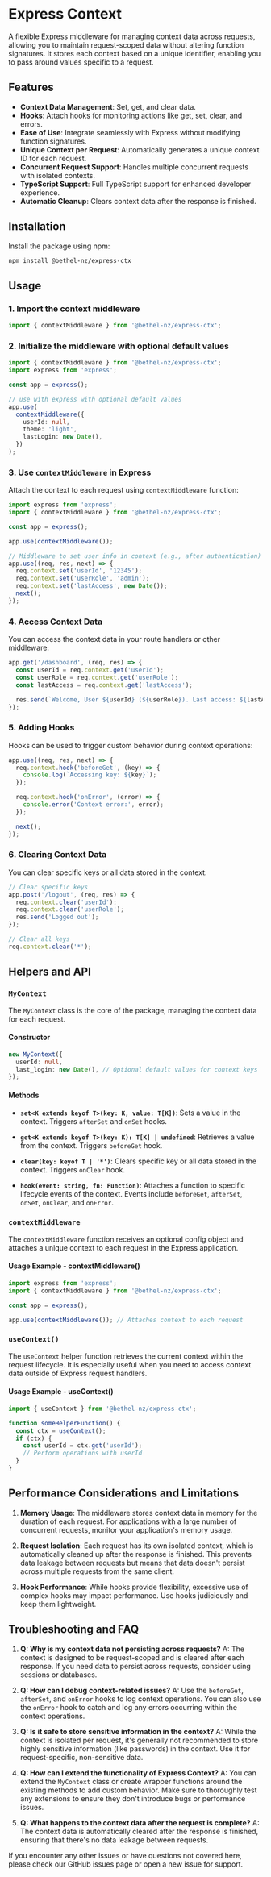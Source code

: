 # Express Context

A flexible Express middleware for managing context data across requests, allowing you to maintain request-scoped data without altering function signatures. It stores each context based on a unique identifier, enabling you to pass around values specific to a request.

## Features

- **Context Data Management**: Set, get, and clear data.
- **Hooks**: Attach hooks for monitoring actions like get, set, clear, and errors.
- **Ease of Use**: Integrate seamlessly with Express without modifying function signatures.
- **Unique Context per Request**: Automatically generates a unique context ID for each request.
- **Concurrent Request Support**: Handles multiple concurrent requests with isolated contexts.
- **TypeScript Support**: Full TypeScript support for enhanced developer experience.
- **Automatic Cleanup**: Clears context data after the response is finished.

## Installation

Install the package using npm:

```bash
npm install @bethel-nz/express-ctx
```

## Usage

### 1. Import the context middleware

```typescript
import { contextMiddleware } from '@bethel-nz/express-ctx';
```

### 2. Initialize the middleware with optional default values

```typescript
import { contextMiddleware } from '@bethel-nz/express-ctx';
import express from 'express';

const app = express();

// use with express with optional default values
app.use(
  contextMiddleware({
    userId: null,
    theme: 'light',
    lastLogin: new Date(),
  })
);
```

### 3. Use `contextMiddleware` in Express

Attach the context to each request using `contextMiddleware` function:

```typescript
import express from 'express';
import { contextMiddleware } from '@bethel-nz/express-ctx';

const app = express();

app.use(contextMiddleware());

// Middleware to set user info in context (e.g., after authentication)
app.use((req, res, next) => {
  req.context.set('userId', '12345');
  req.context.set('userRole', 'admin');
  req.context.set('lastAccess', new Date());
  next();
});
```

### 4. Access Context Data

You can access the context data in your route handlers or other middleware:

```typescript
app.get('/dashboard', (req, res) => {
  const userId = req.context.get('userId');
  const userRole = req.context.get('userRole');
  const lastAccess = req.context.get('lastAccess');

  res.send(`Welcome, User ${userId} (${userRole}). Last access: ${lastAccess}`);
});
```

### 5. Adding Hooks

Hooks can be used to trigger custom behavior during context operations:

```typescript
app.use((req, res, next) => {
  req.context.hook('beforeGet', (key) => {
    console.log(`Accessing key: ${key}`);
  });

  req.context.hook('onError', (error) => {
    console.error('Context error:', error);
  });

  next();
});
```

### 6. Clearing Context Data

You can clear specific keys or all data stored in the context:

```typescript
// Clear specific keys
app.post('/logout', (req, res) => {
  req.context.clear('userId');
  req.context.clear('userRole');
  res.send('Logged out');
});

// Clear all keys
req.context.clear('*');
```

## Helpers and API

### `MyContext`

The `MyContext` class is the core of the package, managing the context data for each request.

#### Constructor

```typescript
new MyContext({
  userId: null,
  last_login: new Date(), // Optional default values for context keys
});
```

#### Methods

- **`set<K extends keyof T>(key: K, value: T[K])`**:
  Sets a value in the context. Triggers `afterSet` and `onSet` hooks.

- **`get<K extends keyof T>(key: K): T[K] | undefined`**:
  Retrieves a value from the context. Triggers `beforeGet` hook.

- **`clear(key: keyof T | '*')`**:
  Clears specific key or all data stored in the context. Triggers `onClear` hook.

- **`hook(event: string, fn: Function)`**:
  Attaches a function to specific lifecycle events of the context. Events include `beforeGet`, `afterSet`, `onSet`, `onClear`, and `onError`.

### `contextMiddleware`

The `contextMiddleware` function receives an optional config object and attaches a unique context to each request in the Express application.

#### Usage Example - contextMiddleware()

```typescript
import express from 'express';
import { contextMiddleware } from '@bethel-nz/express-ctx';

const app = express();

app.use(contextMiddleware()); // Attaches context to each request
```

### `useContext()`

The `useContext` helper function retrieves the current context within the request lifecycle. It is especially useful when you need to access context data outside of Express request handlers.

#### Usage Example - useContext()

```typescript
import { useContext } from '@bethel-nz/express-ctx';

function someHelperFunction() {
  const ctx = useContext();
  if (ctx) {
    const userId = ctx.get('userId');
    // Perform operations with userId
  }
}
```

## Performance Considerations and Limitations

1. **Memory Usage**: The middleware stores context data in memory for the duration of each request. For applications with a large number of concurrent requests, monitor your application's memory usage.

2. **Request Isolation**: Each request has its own isolated context, which is automatically cleaned up after the response is finished. This prevents data leakage between requests but means that data doesn't persist across multiple requests from the same client.

3. **Hook Performance**: While hooks provide flexibility, excessive use of complex hooks may impact performance. Use hooks judiciously and keep them lightweight.

## Troubleshooting and FAQ

1. **Q: Why is my context data not persisting across requests?**
   A: The context is designed to be request-scoped and is cleared after each response. If you need data to persist across requests, consider using sessions or databases.

2. **Q: How can I debug context-related issues?**
   A: Use the `beforeGet`, `afterSet`, and `onError` hooks to log context operations. You can also use the `onError` hook to catch and log any errors occurring within the context operations.

3. **Q: Is it safe to store sensitive information in the context?**
   A: While the context is isolated per request, it's generally not recommended to store highly sensitive information (like passwords) in the context. Use it for request-specific, non-sensitive data.

4. **Q: How can I extend the functionality of Express Context?**
   A: You can extend the `MyContext` class or create wrapper functions around the existing methods to add custom behavior. Make sure to thoroughly test any extensions to ensure they don't introduce bugs or performance issues.

5. **Q: What happens to the context data after the request is complete?**
   A: The context data is automatically cleared after the response is finished, ensuring that there's no data leakage between requests.

If you encounter any other issues or have questions not covered here, please check our GitHub issues page or open a new issue for support.
